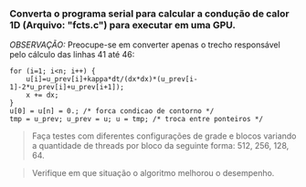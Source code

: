 ### Converta o programa serial para calcular a condução de calor 1D (Arquivo: "fcts.c") para executar em uma GPU.

_OBSERVAÇÃO:_ Preocupe-se em converter apenas o trecho responsável pelo cálculo das linhas 41 até 46:

```
for (i=1; i<n; i++) {
    u[i]=u_prev[i]+kappa*dt/(dx*dx)*(u_prev[i-1]-2*u_prev[i]+u_prev[i+1]);
    x += dx;
}
u[0] = u[n] = 0.; /* forca condicao de contorno */
tmp = u_prev; u_prev = u; u = tmp; /* troca entre ponteiros */
```

> Faça testes com diferentes configurações de grade e blocos variando a quantidade de threads por bloco da seguinte forma: 512, 256, 128, 64.

> Verifique em que situação o algoritmo melhorou o desempenho.
